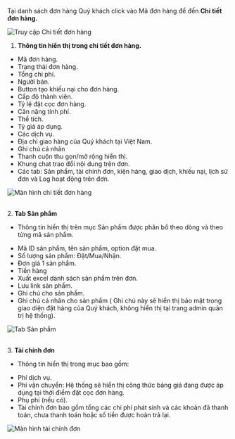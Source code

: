 
Tại danh sách đơn hàng Quý khách click vào Mã đơn hàng để đến **Chi tiết đơn hàng.**

![Truy cập Chi tiết đơn hàng](https://user-images.githubusercontent.com/73226975/102170549-372c5b80-3ec7-11eb-845f-954a82338b82.png)

1.  **Thông tin hiển thị trong chi tiết đơn hàng.**

  + Mã đơn hàng.
  + Trạng thái đơn hàng.
  + Tổng chi phí.
  + Người bán.
  + Button tạo khiếu nại cho đơn hàng.
  + Cấp độ thành viên.
  + Tỷ lệ đặt cọc đơn hàng.
  + Cân nặng tính phí.
  + Thể tích.
  + Tỷ giá áp dụng.
  + Các dịch vụ.
  + Địa chỉ giao hàng của Quý khách tại Việt Nam.
  + Ghi chú cá nhân
  + Thanh cuộn thu gọn/mở rộng hiển thị.
  + Khung chat trao đổi nội dung trên đơn.
  + Các tab: Sản phẩm, tài chính đơn, kiện hàng, giao dịch, khiếu nại, lịch sử đơn và Log hoạt động trên đơn.

![Màn hình chi tiết đơn hàng](https://user-images.githubusercontent.com/73226975/102170945-0ac50f00-3ec8-11eb-8ddf-ff9c0dc2352f.png)

  \
2.  **Tab Sản phẩm**

  - Thông tin hiển thị trên mục Sản phẩm được phân bổ theo dòng và theo từng mã sản phẩm.
  + Mã ID sản phẩm, tên sản phẩm, option đặt mua.
  + Số lượng sản phẩm: Đặt/Mua/Nhận.
  + Đơn giá 1 sản phẩm.
  + Tiền hàng 
  + Xuất excel danh sách sản phẩm trên đơn.
  + Lưu link sản phẩm.
  + Ghi chú cho sản phẩm.
  + Ghi chú cá nhân cho sản phẩm ( Ghi chú này sẽ hiển thị bảo mật trong giao diện đặt hàng của Quý khách, không hiển thị tại trang admin quản trị hệ thống).

![Tab Sản phẩm](https://user-images.githubusercontent.com/73226975/102171761-d9e5d980-3ec9-11eb-9964-49dd643ae586.png)

  \
3.  **Tài chính đơn**
  - Thông tin hiển thị trong mục bao gồm:
   + Phí dịch vụ.
   + Phí vận chuyển: Hệ thống sẽ hiển thị công thức bảng giá đang được áp dụng tại thời điểm đặt cọc đơn hàng.
   + Phụ phí (nếu có).
   + Tài chính đơn bao gồm tổng các chi phí phát sinh và các khoản đã thanh toán, chưa thanh toán hoặc số tiền được hoàn trả lại.
  
![Màn hình tài chính đơn](https://user-images.githubusercontent.com/73226975/102596988-86cf8900-414c-11eb-8cc4-b47c3856c1b2.png)


